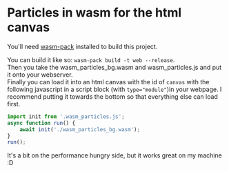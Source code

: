 # Particles in wasm for the html canvas

You'll need [wasm-pack](https://github.com/rustwasm/wasm-pack) installed to build this project.

You can build it like so: `wasm-pack build -t web --release`.  
Then you take the wasm_particles_bg.wasm and wasm_particles.js and put it onto your webserver.  
Finally you can load it into an html canvas with the id of `canvas` with the following javascript in a script block (with `type="module"`)in your webpage. I recommend putting it towards the bottom so that everything else can load first.

```js
import init from '.wasm_particles.js';
async function run() {
    await init('./wasm_particles_bg.wasm');
}
run();
```

It's a bit on the performance hungry side, but it works great on my machine :D
